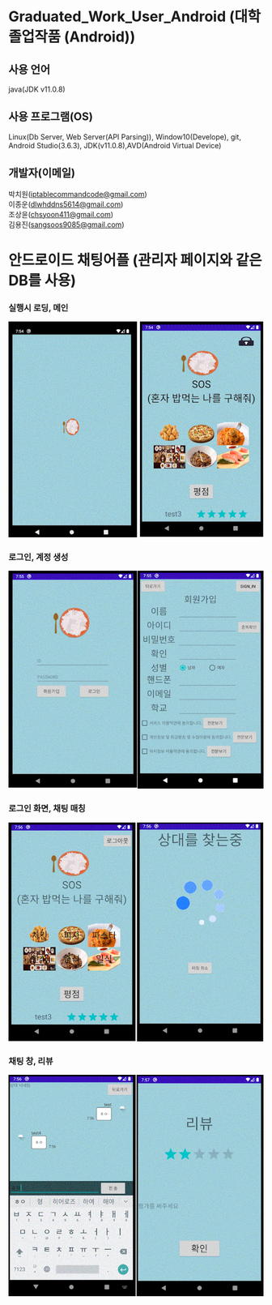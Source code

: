 # Graduated_Work_User_Android (대학 졸업작품 (Android))
## 사용 언어
java(JDK v11.0.8)
## 사용 프로그램(OS)
Linux(Db Server, Web Server(API Parsing)), Window10(Develope), git, Android Studio(3.6.3), JDK(v11.0.8),AVD(Android Virtual Device)
## 개발자(이메일)
박치원(iptablecommandcode@gmail.com)<br>
이종운(dlwhddns5614@gmail.com)<br>
조상윤(chsyoon411@gmail.com)<br>
김용진(sangsoos9085@gmail.com)

# 안드로이드 채팅어플 (관리자 페이지와 같은 DB를 사용)

### 실행시 로딩, 메인
![메인 페이지](main.GIF)

### 로그인, 계정 생성
![로그인,생성 페이지](Sign_In.GIF)

### 로그인 화면, 채팅 매칭
![로그인 후, 매칭 페이지](matching.GIF)

### 채팅 창, 리뷰
![채팅,리뷰 페이지](chatting_review.GIF)
